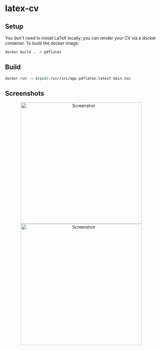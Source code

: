 # latex-cv

## Setup
You don't need to install LaTeX locally; you can render your CV via a docker container. 
To build the docker image:
```sh
docker build . -t pdflatex
```

## Build
```sh
docker run -v $(pwd):/usr/src/app pdflatex:latest main.tex
```

## Screenshots

<p align="center">
    <img alt="Screenshot" src="https://raw.githubusercontent.com/arasgungore/arasgungore-CV/main/jpg/CV_page_1.jpg" width="400">
    <img alt="Screenshot" src="https://raw.githubusercontent.com/arasgungore/arasgungore-CV/main/jpg/CV_page_2.jpg" width="400">
</p>


